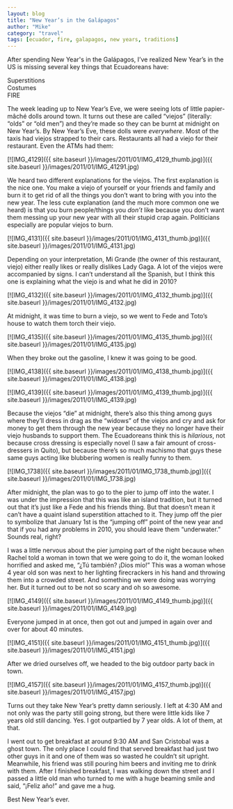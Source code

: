 ```yaml
---
layout: blog
title: "New Year’s in the Galápagos"
author: "Mike"
category: "travel"
tags: [ecuador, fire, galapagos, new years, traditions]
---
```


After spending New Year's in the Galápagos, I’ve realized New Year’s in the US is missing several key things that Ecuadoreans have:

Superstitions<br/>
Costumes<br/>
FIRE

The week leading up to New Year’s Eve, we were seeing lots of little papier-mâché dolls around town. It turns out these are called “viejos” (literally: “olds” or “old men”) and they’re made so they can be burnt at midnight on New Year’s. By New Year’s Eve, these dolls were *everywhere*. Most of the taxis had viejos strapped to their cars. Restaurants all had a viejo for their restaurant. Even the ATMs had them:

[![IMG_4129]({{ site.baseurl }}/images/2011/01/IMG_4129_thumb.jpg)]({{ site.baseurl }}/images/2011/01/IMG_41291.jpg)

We heard two different explanations for the viejos. The first explanation is the nice one. You make a viejo of yourself or your friends and family and burn it to get rid of all the things you don’t want to bring with you into the new year. The less cute explanation (and the much more common one we heard) is that you burn people/things you *don’t* like because you don’t want them messing up your new year with all their stupid crap again. Politicians especially are popular viejos to burn.

[![IMG_4131]({{ site.baseurl }}/images/2011/01/IMG_4131_thumb.jpg)]({{ site.baseurl }}/images/2011/01/IMG_4131.jpg)

Depending on your interpretation, Mi Grande (the owner of this restaurant, viejo) either really likes or really dislikes Lady Gaga. A lot of the viejos were accompanied by signs. I can’t understand all the Spanish, but I think this one is explaining what the viejo is and what he did in 2010?

[![IMG_4132]({{ site.baseurl }}/images/2011/01/IMG_4132_thumb.jpg)]({{ site.baseurl }}/images/2011/01/IMG_4132.jpg)

At midnight, it was time to burn a viejo, so we went to Fede and Toto’s house to watch them torch their viejo.

[![IMG_4135]({{ site.baseurl }}/images/2011/01/IMG_4135_thumb.jpg)]({{ site.baseurl }}/images/2011/01/IMG_4135.jpg)

When they broke out the gasoline, I knew it was going to be good.

[![IMG_4138]({{ site.baseurl }}/images/2011/01/IMG_4138_thumb.jpg)]({{ site.baseurl }}/images/2011/01/IMG_4138.jpg)

[![IMG_4139]({{ site.baseurl }}/images/2011/01/IMG_4139_thumb.jpg)]({{ site.baseurl }}/images/2011/01/IMG_4139.jpg)

Because the viejos “die” at midnight, there’s also this thing among guys where they’ll dress in drag as the “widows” of the viejos and cry and ask for money to get them through the new year because they no longer have their viejo husbands to support them. The Ecuadoreans think this is *hilarious*, not because cross dressing is especially novel (I saw a fair amount of cross-dressers in Quito), but because there’s so much machismo that guys these same guys acting like blubbering women is really funny to them.

[![IMG_1738]({{ site.baseurl }}/images/2011/01/IMG_1738_thumb.jpg)]({{ site.baseurl }}/images/2011/01/IMG_1738.jpg)

After midnight, the plan was to go to the pier to jump off into the water. I was under the impression that this was like an island tradition, but it turned out that it’s just like a Fede and his friends thing. But that doesn’t mean it can’t have a quaint island superstition attached to it. They jump off the pier to symbolize that January 1st is the “jumping off” point of the new year and that if you had any problems in 2010, you should leave them “underwater.” Sounds real, right?

I was a little nervous about the pier jumping part of the night because when Rachel told a woman in town that we were going to do it, the woman looked horrified and asked me, “¿Tú también? ¡Dios mío!” This was a woman whose 4 year old son was next to her lighting firecrackers in his hand and throwing them into a crowded street. And something we were doing was worrying her. But it turned out to be not so scary and oh so awesome.

[![IMG_4149]({{ site.baseurl }}/images/2011/01/IMG_4149_thumb.jpg)]({{ site.baseurl }}/images/2011/01/IMG_4149.jpg)

Everyone jumped in at once, then got out and jumped in again over and over for about 40 minutes.

[![IMG_4151]({{ site.baseurl }}/images/2011/01/IMG_4151_thumb.jpg)]({{ site.baseurl }}/images/2011/01/IMG_4151.jpg)

After we dried ourselves off, we headed to the big outdoor party back in town.

[![IMG_4157]({{ site.baseurl }}/images/2011/01/IMG_4157_thumb.jpg)]({{ site.baseurl }}/images/2011/01/IMG_4157.jpg)

Turns out they take New Year’s pretty damn seriously. I left at 4:30 AM and not only was the party still going strong, but there were little kids like 7 years old still dancing. Yes. I got outpartied by 7 year olds. A lot of them, at that.

I went out to get breakfast at around 9:30 AM and San Cristobal was a ghost town. The only place I could find that served breakfast had just two other guys in it and one of them was so wasted he couldn’t sit upright. Meanwhile, his friend was still pouring him beers and inviting me to drink with them. After I finished breakfast, I was walking down the street and I passed a little old man who turned to me with a huge beaming smile and said, “¡Feliz año!” and gave me a hug.

Best New Year’s ever.